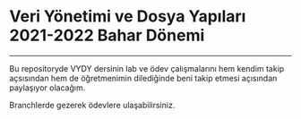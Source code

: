 # Veri Yönetimi ve Dosya Yapıları 2021-2022 Bahar Dönemi

---

Bu repositoryde VYDY dersinin lab ve ödev çalışmalarını hem kendim takip açsısından hem de öğretmenimin dilediğinde beni takip etmesi açısından paylaşıyor olacağım.

Branchlerde gezerek ödevlere ulaşabilirsiniz.
